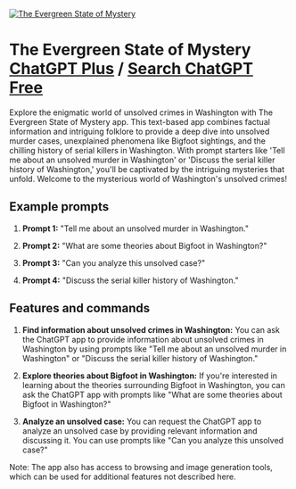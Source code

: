 
[![The Evergreen State of Mystery](https://files.oaiusercontent.com/file-ViJJsIhJ4THmb0pknrSPSXrt?se=2123-10-18T18%3A55%3A55Z&sp=r&sv=2021-08-06&sr=b&rscc=max-age%3D31536000%2C%20immutable&rscd=attachment%3B%20filename%3D96148200-dc3b-4f63-a77e-d20b14996fa3.png&sig=ShHF522pym5QDKqqPrJixCJ1UiSMenuaKhlOmeK4nBk%3D)](https://chat.openai.com/g/g-AoK5So9Li-the-evergreen-state-of-mystery)

# The Evergreen State of Mystery [ChatGPT Plus](https://chat.openai.com/g/g-AoK5So9Li-the-evergreen-state-of-mystery) / [Search ChatGPT Free](https://gptcall.net/index.html#/?search=The%20Evergreen%20State%20of%20Mystery)

Explore the enigmatic world of unsolved crimes in Washington with The Evergreen State of Mystery app. This text-based app combines factual information and intriguing folklore to provide a deep dive into unsolved murder cases, unexplained phenomena like Bigfoot sightings, and the chilling history of serial killers in Washington. With prompt starters like 'Tell me about an unsolved murder in Washington' or 'Discuss the serial killer history of Washington,' you'll be captivated by the intriguing mysteries that unfold. Welcome to the mysterious world of Washington's unsolved crimes!

## Example prompts

1. **Prompt 1:** "Tell me about an unsolved murder in Washington."

2. **Prompt 2:** "What are some theories about Bigfoot in Washington?"

3. **Prompt 3:** "Can you analyze this unsolved case?"

4. **Prompt 4:** "Discuss the serial killer history of Washington."

## Features and commands

1. **Find information about unsolved crimes in Washington:** You can ask the ChatGPT app to provide information about unsolved crimes in Washington by using prompts like "Tell me about an unsolved murder in Washington" or "Discuss the serial killer history of Washington."

2. **Explore theories about Bigfoot in Washington:** If you're interested in learning about the theories surrounding Bigfoot in Washington, you can ask the ChatGPT app with prompts like "What are some theories about Bigfoot in Washington?"

3. **Analyze an unsolved case:** You can request the ChatGPT app to analyze an unsolved case by providing relevant information and discussing it. You can use prompts like "Can you analyze this unsolved case?"

Note: The app also has access to browsing and image generation tools, which can be used for additional features not described here.


